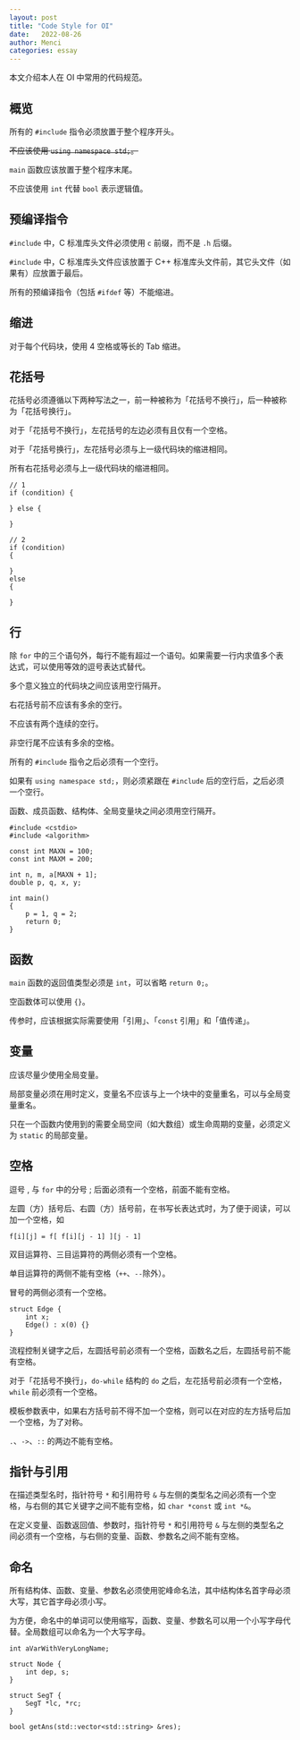 ```yaml
---
layout: post
title: "Code Style for OI"
date:   2022-08-26
author: Menci
categories: essay
---
```


本文介绍本人在 OI 中常用的代码规范。

## 概览

所有的 `#include` 指令必须放置于整个程序开头。

~~不应该使用 `using namespace std;`。~~

`main` 函数应该放置于整个程序末尾。

不应该使用 `int` 代替 `bool` 表示逻辑值。

## 预编译指令

`#include` 中，C 标准库头文件必须使用 `c` 前缀，而不是 `.h` 后缀。

`#include` 中，C 标准库头文件应该放置于 C++ 标准库头文件前，其它头文件（如果有）应放置于最后。

所有的预编译指令（包括 `#ifdef` 等）不能缩进。

## 缩进

对于每个代码块，使用 4 空格或等长的 Tab 缩进。

## 花括号

花括号必须遵循以下两种写法之一，前一种被称为「花括号不换行」，后一种被称为「花括号换行」。

对于「花括号不换行」，左花括号的左边必须有且仅有一个空格。

对于「花括号换行」，左花括号必须与上一级代码块的缩进相同。

所有右花括号必须与上一级代码块的缩进相同。

```
// 1
if (condition) {

} else {

}

// 2
if (condition)
{

}
else
{

}
```

## 行

除 `for` 中的三个语句外，每行不能有超过一个语句。如果需要一行内求值多个表达式，可以使用等效的逗号表达式替代。

多个意义独立的代码块之间应该用空行隔开。

右花括号前不应该有多余的空行。

不应该有两个连续的空行。

非空行尾不应该有多余的空格。

所有的 `#include` 指令之后必须有一个空行。

如果有 `using namespace std;`，则必须紧跟在 `#include` 后的空行后，之后必须一个空行。

函数、成员函数、结构体、全局变量块之间必须用空行隔开。

```
#include <cstdio>
#include <algorithm>

const int MAXN = 100;
const int MAXM = 200;

int n, m, a[MAXN + 1];
double p, q, x, y;

int main()
{
    p = 1, q = 2;
    return 0;
}
```

## 函数

`main` 函数的返回值类型必须是 `int`，可以省略 `return 0;`。

空函数体可以使用 `{}`。

传参时，应该根据实际需要使用「引用」、「`const` 引用」和「值传递」。

## 变量

应该尽量少使用全局变量。

局部变量必须在用时定义，变量名不应该与上一个块中的变量重名，可以与全局变量重名。

只在一个函数内使用到的需要全局空间（如大数组）或生命周期的变量，必须定义为 `static` 的局部变量。

## 空格

逗号 , 与 `for` 中的分号 ; 后面必须有一个空格，前面不能有空格。

左圆（方）括号后、右圆（方）括号前，在书写长表达式时，为了便于阅读，可以加一个空格，如

```
f[i][j] = f[ f[i][j - 1] ][j - 1]
```

双目运算符、三目运算符的两侧必须有一个空格。

单目运算符的两侧不能有空格（`++`、`--`除外）。

冒号的两侧必须有一个空格。

```
struct Edge {
    int x;
    Edge() : x(0) {}
}
```

流程控制关键字之后，左圆括号前必须有一个空格，函数名之后，左圆括号前不能有空格。

对于「花括号不换行」，`do-while` 结构的 `do` 之后，左花括号前必须有一个空格，`while` 前必须有一个空格。

模板参数表中，如果右方括号前不得不加一个空格，则可以在对应的左方括号后加一个空格，为了对称。

`.`、`->`、`::` 的两边不能有空格。

## 指针与引用

在描述类型名时，指针符号 `*` 和引用符号 `&` 与左侧的类型名之间必须有一个空格，与右侧的其它关键字之间不能有空格，如 `char *const` 或 `int *&`。

在定义变量、函数返回值、参数时，指针符号 `*` 和引用符号 `&` 与左侧的类型名之间必须有一个空格，与右侧的变量、函数、参数名之间不能有空格。

## 命名

所有结构体、函数、变量、参数名必须使用驼峰命名法，其中结构体名首字母必须大写，其它首字母必须小写。

为方便，命名中的单词可以使用缩写，函数、变量、参数名可以用一个小写字母代替。全局数组可以命名为一个大写字母。

```
int aVarWithVeryLongName;

struct Node {
    int dep, s;
}

struct SegT {
    SegT *lc, *rc;
}

bool getAns(std::vector<std::string> &res);
```